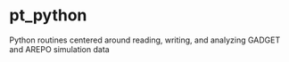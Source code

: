 pt_python
=========

Python routines centered around reading, writing, and analyzing GADGET and AREPO simulation data
